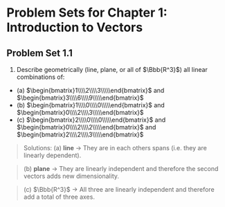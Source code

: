 # Problem Sets for Chapter 1: Introduction to Vectors

## Problem Set 1.1

1. Describe geometrically (line, plane, or all of $\Bbb{R^3}$) all linear combinations of:
  * (a) $\begin{bmatrix}1\\\\2\\\\3\\\\\end{bmatrix}$ and $\begin{bmatrix}3\\\\6\\\\9\\\\\end{bmatrix}$
  * (b) $\begin{bmatrix}1\\\\0\\\\0\\\\\end{bmatrix}$ and $\begin{bmatrix}0\\\\2\\\\3\\\\\end{bmatrix}$
  * (c) $\begin{bmatrix}2\\\\0\\\\0\\\\\end{bmatrix}$ and $\begin{bmatrix}0\\\\2\\\\2\\\\\end{bmatrix}$ and $\begin{bmatrix}2\\\\2\\\\3\\\\\end{bmatrix}$

> Solutions:
> (a) **line** $\rightarrow$ They are in each others spans (i.e. they are linearly dependent).

> (b) **plane** $\rightarrow$ They are linearly independent and therefore the second vectors adds new dimensionality.

> (c) $\Bbb{R^3}$ $\rightarrow$ All three are linearly independent and therefore add a total of three axes.

